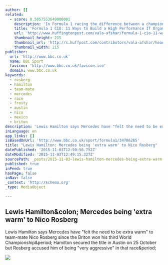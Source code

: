```yaml
---
author: []
related:
  - score: 0.5057553649000001
    description: 'In Formula 1 racing the difference between a champion and a second place finish can be a matter of seconds of indecision, imprecise execution, or error in judgement. To win, the entire Formula 1 racing team, including the information technology (IT) and the CIO, must perform at the highest level.'
    title: 'Formula 1 CIO: 11 Ways to Build a High Performance IT Organization'
    url: 'http://www.huffingtonpost.com/vala-afshar/formula-1-cio-11-ways-to_b_7883064.html'
    thumbnail_height: 215
    thumbnail_url: 'http://s.huffpost.com/contributors/vala-afshar/headshot.jpg'
    thumbnail_width: 215
publisher:
  url: 'http://www.bbc.co.uk'
  name: BBC Sport
  favicon: 'http://www.bbc.co.uk/favicon.ico'
  domain: www.bbc.co.uk
keywords:
  - rosberg
  - hamilton
  - team-mate
  - mercedes
  - race
  - frosty
  - austin
  - nico
  - mexico
  - briton
description: 'Lewis Hamilton says Mercedes have "felt the need to be extra warm" to team-mate Nico Rosberg since the Briton won his third World Championship. Hamilton secured the title in Austin on 25 October but Rosberg accused him of being "very aggressive" in that race.'
inLanguage: en
app_links: []
isBasedOnUrl: 'http://www.bbc.co.uk/sport/formula1/34706265'
title: "Lewis Hamilton: Mercedes being 'extra warm' to Nico Rosberg"
datePublished: '2015-11-03T12:50:56.752Z'
dateModified: '2015-11-03T12:49:15.327Z'
sourcePath: _posts/2015-11-03-lewis-hamilton-mercedes-being-extra-warm-to-nico-rosberg.md
published: true
inFeed: true
hasPage: false
inNav: false
_context: 'http://schema.org'
_type: MediaObject

---
```

<article style=""><h1>Lewis Hamilton&amp;colon; Mercedes being 'extra warm' to Nico Rosberg</h1><p>Lewis Hamilton says Mercedes have "felt the need to be extra warm" to team-mate Nico Rosberg since the Briton won his third World Championship&amp;period; Hamilton secured the title in Austin on 25 October but Rosberg accused him of being "very aggressive" in that race&amp;period;</p><img src="http://ichef.bbci.co.uk/onesport/cps/624/cpsprodpb/8BDF/production/_86470853_hamilton_rosberg_reuters.jpg" /></article>